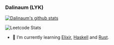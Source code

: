 ### Dalinaum (LYK)

[![Dalinaum's github stats](https://github-readme-stats.vercel.app/api?username=dalinaum&count_private=true&show_icons=true&theme=nord)](https://github.com/anuraghazra/github-readme-stats)

![Leetcode Stats](https://leetcard.jacoblin.cool/dalinaum)

- 🌱 I’m currently learning [Elixir](https://elixir-lang.org/), [Haskell](https://www.haskell.org/) and [Rust](https://www.rust-lang.org/).
